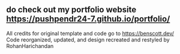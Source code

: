 ## do check out my portfolio website https://pushpendr24-7.github.io/portfolio/
All credits for original template and code go to https://benscott.dev/  
Code reorganized, updated, and design recreated and restyled by RohanHarichandan
